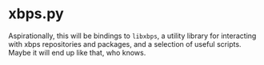 # xbps.py

Aspirationally, this will be bindings to `libxbps`, a utility library for interacting
with xbps repositories and packages, and a selection of useful scripts. Maybe it will
end up like that, who knows.
